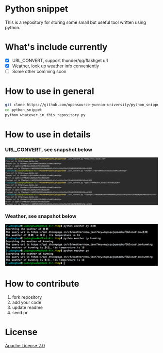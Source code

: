 # Python snippet

This is a repository for storing some small but useful tool written using python.

# What's include currently

- [x] URL_CONVERT, support thunder/qq/flashget url
- [x] Weather, look up weather info conveniently
- [ ] Some other comming soon

# How to use in general

```bash
git clone https://github.com/opensource-yunnan-university/python_snippet.git
cd python_snippet
python whatever_in_this_repository.py
```

# How to use in details

### URL_CONVERT, see snapshot below

![url_convert_example][url_convert_example]

### Weather, see snapshot below

![weather_example][weather_example]


# How to contribute

1. fork repository
2. add your code
3. update readme
4. send pr

# License

[Apache License 2.0][Apache License 2.0]

[Apache License 2.0]: http://www.apache.org/licenses/
[url_convert_example]: images/url_convert_example.png
[weather_example]: images/weather_example.png